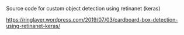 Source code for custom object detection using retinanet (keras)

https://ringlayer.wordpress.com/2019/07/03/cardboard-box-detection-using-retinanet-keras/

